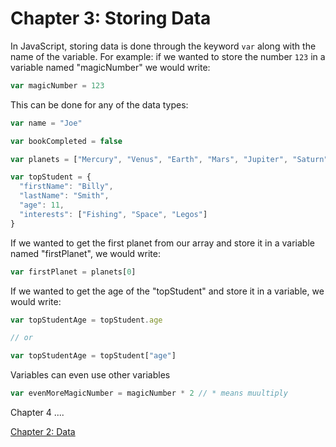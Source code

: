 Chapter 3: Storing Data
=============

In JavaScript, storing data is done through the keyword ```var``` along with the name of the variable. For example: if we wanted to store the number ```123``` in a variable named "magicNumber" we would write:

```javascript 
var magicNumber = 123
```

This can be done for any of the data types:

```javascript
var name = "Joe"

var bookCompleted = false

var planets = ["Mercury", "Venus", "Earth", "Mars", "Jupiter", "Saturn", "Uranus", "Neptune"]

var topStudent = {
  "firstName": "Billy",
  "lastName": "Smith",
  "age": 11,
  "interests": ["Fishing", "Space", "Legos"]
}

```

If we wanted to get the first planet from our array and store it in a variable named "firstPlanet", we would write: 

```javascript
var firstPlanet = planets[0]
```

If we wanted to get the age of the "topStudent" and store it in a variable, we would write: 

```javascript
var topStudentAge = topStudent.age

// or 

var topStudentAge = topStudent["age"]
```

Variables can even use other variables

```javascript
var evenMoreMagicNumber = magicNumber * 2 // * means muultiply
```

Chapter 4 ....

[Chapter 2: Data](chapter2.md)
